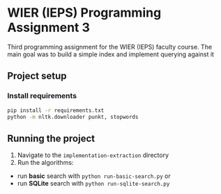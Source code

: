 # WIER (IEPS) Programming Assignment 3
Third programming assignment for the WIER (IEPS) faculty course. 
The main goal was to build a simple index and implement querying against it

## Project setup


### Install requirements

```bash
pip install -r requirements.txt
python -m nltk.downloader punkt, stopwords
```

## Running the project
1. Navigate to the `implementation-extraction` directory
2. Run the algorithms:
- run **basic** search with `python run-basic-search.py` or
- run **SQLite** search with `python run-sqlite-search.py`